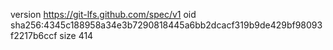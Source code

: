 version https://git-lfs.github.com/spec/v1
oid sha256:4345c188958a34e3b7290818445a6bb2dcacf319b9de429bf98093f2217b6ccf
size 414

